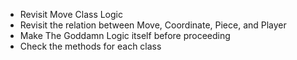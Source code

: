 - Revisit Move Class Logic
- Revisit the relation between Move, Coordinate, Piece, and Player
- Make The Goddamn Logic itself before proceeding
- Check the methods for each class
